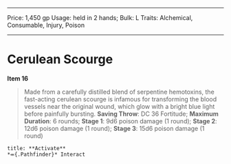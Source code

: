 
---
Price: 1,450 gp
Usage: held in 2 hands;
Bulk: L
Traits: Alchemical, Consumable, Injury, Poison

---

# Cerulean Scourge

**Item 16**

> Made from a carefully distilled blend of serpentine hemotoxins, the fast-acting cerulean scourge is infamous for transforming the blood vessels near the original wound, which glow with a bright blue light before painfully bursting.
**Saving Throw**: DC 36 Fortitude;
**Maximum Duration**: 6 rounds;
**Stage 1**: 9d6 poison damage (1 round);
**Stage 2**: 12d6 poison damage (1 round);
**Stage 3**: 15d6 poison damage (1 round)

```ad-embed-ability
title: **Activate**
*⬺{.Pathfinder}* Interact 
```
